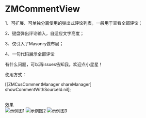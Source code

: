 # ZMCommentView
1、可扩展、可单独分离使用的弹出式评论列表，一般用于查看全部评论；

2、键盘弹出评论输入，自适应文字高度；

3、仅引入了Masonry做布局；

4、一句代码展示全部评论

有什么问题，可以再issues告知我，欢迎点小星星！


使用方式：

 [[ZMCusCommentManager shareManager] showCommentWithSourceId:nil];



<br>效果<br>
![示例图1](https://github.com/luckyxiangfeng/ZMCommentView/blob/master/ZMCommentView/ZMCommentView/Photo/photo_1.png)
![示例图2](https://github.com/luckyxiangfeng/ZMCommentView/blob/master/ZMCommentView/ZMCommentView/Photo/photo_2.png)
![示例图3](https://github.com/luckyxiangfeng/ZMCommentView/blob/master/ZMCommentView/ZMCommentView/Photo/photo_3.png)


